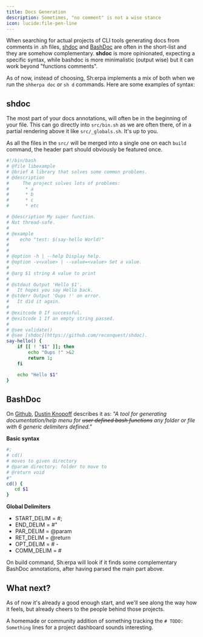 ```yaml
---
title: Docs Generation
description: Sometimes, "no comment" is not a wise stance
icon: lucide:file-pen-line
---
```


When searching for actual projects of CLI tools generating docs from comments in .sh files, [shdoc](https://github.com/reconquest/shdoc) and [BashDoc](https://github.com/dustinknopoff/bashdoc) are often in the short-list and they are somehow complementary. **shdoc** is more opinionated, expecting a specific syntax, while bashdoc is more minimalistic (output wise) but it can work beyond "functions comments".

As of now, instead of choosing, Sh:erpa implements a mix of both when we run the `shherpa doc` or `sh d` commands. Here are some examples of syntax:

## shdoc

The most part of your docs annotations, will often be in the beginning of your file. This can go directly into `src/bin.sh` as we are often there, of in a partial rendering above it like `src/_globals.sh`. It's up to you.

As all the files in the `src/` will be merged into a single one on each `build` command, the header part should obviously be featured once.


```bash
#!/bin/bash
# @file libexample
# @brief A library that solves some common problems.
# @description
#     The project solves lots of problems:
#      * a
#      * b
#      * c
#      * etc

# @description My super function.
# Not thread-safe.
#
# @example
#    echo "test: $(say-hello World)"
#
#
# @option -h | --help Display help.
# @option -v<value> | --value=<value> Set a value.
#
# @arg $1 string A value to print
#
# @stdout Output 'Hello $1'.
#   It hopes you say Hello back.
# @stderr Output 'Oups !' on error.
#   It did it again.
#
# @exitcode 0 If successful.
# @exitcode 1 If an empty string passed.
#
# @see validate()
# @see [shdoc](https://github.com/reconquest/shdoc).
say-hello() {
    if [[ ! "$1" ]]; then
        echo "Oups !" >&2
        return 1;
    fi

    echo "Hello $1"
}
```

## BashDoc

On [Github](https://github.com/dustinknopoff/bashdoc), [Dustin Knopoff](https://dustinknopoff.dev/) describes it as: _"A tool for generating documentation/help menu for ~~user defined bash functions~~ any folder or file with 6 generic delimiters defined."_

**Basic syntax**

```bash
#;
# cd()
# moves to given directory
# @param directory: folder to move to
# @return void
#"
cd() {
   cd $1
}
```
**Global Delimiters**

- START_DELIM = #;
- END_DELIM = #"
- PAR_DELIM = @param
- RET_DELIM = @return
- OPT_DELIM = # -
- COMM_DELIM = #


On build command, Sh:erpa will look if it finds some complementary BashDoc annotations, after having parsed the main part above.

## What next?

As of now it's already a good enough start, and we'll see along the way how it feels, but already cheers to the people behind those projects.

A homemade or community addition of something tracking the `# TODO: Something` lines for a project dashboard sounds interesting.
